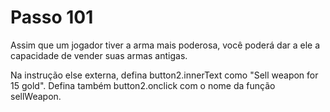 # Passo 101

Assim que um jogador tiver a arma mais poderosa, você poderá dar a ele a capacidade de vender suas armas antigas.

Na instrução else externa, defina button2.innerText como "Sell weapon for 15 gold". Defina também button2.onclick com o nome da função sellWeapon.